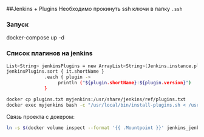##Jenkins + Plugins
Необходимо прокинуть ssh ключи в папку `.ssh`

### Запуск
docker-compose up -d

### Список плагинов на jenkins
```bash
List<String> jenkinsPlugins = new ArrayList<String>(Jenkins.instance.pluginManager.plugins);
jenkinsPlugins.sort { it.shortName }
              .each { plugin ->
                   println ("${plugin.shortName}:${plugin.version}")
              }
```

```bash
docker cp plugins.txt myjenkins:/usr/share/jenkins/ref/plugins.txt
docker exec myjenkins bash -c "/usr/local/bin/install-plugins.sh < /usr/share/jenkins/ref/plugins.txt"
```

Связь проекта c докером:
```bash
ln -s $(docker volume inspect --format '{{ .Mountpoint }}' jenkins_jenkins_data) /var/jenkins_home
```
